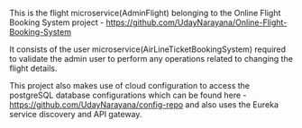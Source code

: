 This is the flight microservice(AdminFlight) belonging to the Online Flight Booking System project - https://github.com/UdayNarayana/Online-Flight-Booking-System

It consists of the user microservice(AirLineTicketBookingSystem) required to validate the admin user to perform any operations related to changing the flight details.

This project also makes use of cloud configuration to access the postgreSQL database configurations which can be found here - https://github.com/UdayNarayana/config-repo and also uses the Eureka service discovery and API gateway.
